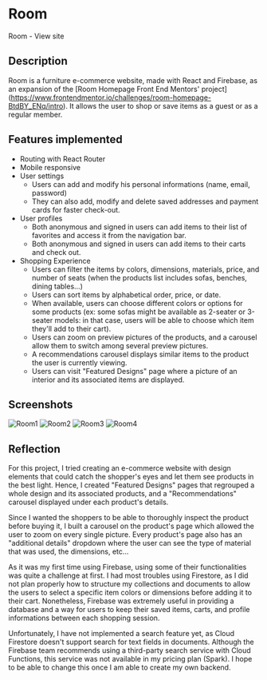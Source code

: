 # Room

Room - View site

## Description

Room is a furniture e-commerce website, made with React and Firebase, as an expansion of the [Room Homepage Front End Mentors' project] (https://www.frontendmentor.io/challenges/room-homepage-BtdBY_ENq/intro). It allows the user to shop or save items as a guest or as a regular member.

## Features implemented

- Routing with React Router
- Mobile responsive
- User settings
  * Users can add and modify his personal informations (name, email, password)
  * They can also add, modify and delete saved addresses and payment cards for faster check-out.
- User profiles
  * Both anonymous and signed in users can add items to their list of favorites and access it from the navigation bar.
  * Both anonymous and signed in users can add items to their carts and check out.
- Shopping Experience
  * Users can filter the items by colors, dimensions, materials, price, and number of seats (when the products list includes sofas, benches, dining tables...)
  * Users can sort items by alphabetical order, price, or date.
  * When available, users can choose different colors or options for some products (ex: some sofas might be available as 2-seater or 3-seater models: in that case, users will be able to choose which item they'll add to their cart).
  * Users can zoom on preview pictures of the products, and a carousel allow them to switch among several preview pictures.
  * A recommendations carousel displays similar items to the product the user is currently viewing.
  * Users can visit "Featured Designs" page where a picture of an interior and its associated items are displayed.

## Screenshots

![Room1](https://user-images.githubusercontent.com/68861848/112833388-f089f800-9096-11eb-914c-5bb4073a261b.png)
![Room2](https://user-images.githubusercontent.com/68861848/112833393-f253bb80-9096-11eb-866e-2156f07bceb1.png)
![Room3](https://user-images.githubusercontent.com/68861848/112833397-f384e880-9096-11eb-81ed-1d004fc640fc.png)
![Room4](https://user-images.githubusercontent.com/68861848/112833399-f4b61580-9096-11eb-8d97-85f4334223b7.png)

## Reflection

For this project, I tried creating an e-commerce website with design elements that could catch the shopper's eyes and let them see products in the best light. Hence, I created "Featured Designs" pages that regrouped a whole design and its associated products, and a "Recommendations" carousel displayed under each product's details.

Since I wanted the shoppers to be able to thoroughly inspect the product before buying it, I built a carousel on the product's page which allowed the user to zoom on every single picture. Every product's page also has an "additional details" dropdown where the user can see the type of material that was used, the dimensions, etc...

As it was my first time using Firebase, using some of their functionalities was quite a challenge at first. I had most troubles using Firestore, as I did not plan properly how to structure my collections and documents to allow the users to select a specific item colors or dimensions before adding it to their cart. Nonetheless, Firebase was extremely useful in providing a database and a way for users to keep their saved items, carts, and profile informations between each shopping session.

Unfortunately, I have not implemented a search feature yet, as Cloud Firestore doesn't support search for text fields in documents. Although the Firebase team recommends using a third-party search service with Cloud Functions, this service was not  available in my pricing plan (Spark). I hope to be able to change this once I am able to create my own backend.
